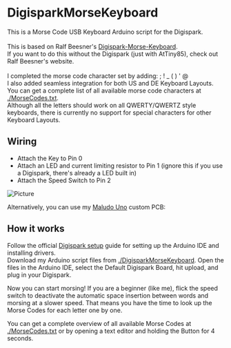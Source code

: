 # DigisparkMorseKeyboard

This is a Morse Code USB Keyboard Arduino script for the Digispark.\
\
This is based on Ralf Beesner's [Digispark-Morse-Keyboard](http://www.elektronik-labor.de/Arduino/Digispark-Morsekeyboard.html).\
If you want to do this without the Digispark (just with AtTiny85), check out Ralf Beesner's website.\
\
I completed the morse code character set by adding: ; ! _ ( ) ' @\
I also added seamless integration for both US and DE Keyboard Layouts.\
You can get a complete list of all available morse code characters at [./MorseCodes.txt](https://raw.githubusercontent.com/maludo99/DigisparkMorseKeyboard/master/MorseCodes.txt).\
Although all the letters should work on all QWERTY/QWERTZ style keyboards, there is currently no support for special characters for other Keyboard Layouts.


## Wiring

* Attach the Key to Pin 0
* Attach an LED and current limiting resistor to Pin 1 (ignore this if you use a Digispark, there's already a LED built in)
* Attach the Speed Switch to Pin 2

![Picture](https://github.com/maludo99/DigisparkMorseKeyboard/blob/master/Images/MaludoUnoFritzing.jpg?raw=true)

Alternatively, you can use my [Maludo Uno](https://github.com/maludo99/MaludoUno) custom PCB:

<!--- ![Picture2]() --->


## How it works

Follow the official [Digispark setup](https://digistump.com/wiki/digispark/tutorials/connecting) guide for setting up the Arduino IDE and installing drivers.\
Download my Arduino script files from [./DigisparkMorseKeyboard](https://github.com/maludo99/DigisparkMorseKeyboard/tree/master/DigisparkMorseKeyboard). Open the files in the Arduino IDE, select the Default Digispark Board, hit upload, and plug in your Digispark.

Now you can start morsing! If you are a beginner (like me), flick the speed switch to deactivate the automatic space insertion between words and morsing at a slower speed. That means you have the time to look up the Morse Codes for each letter one by one.

You can get a complete overview of all available Morse Codes at [./MorseCodes.txt](https://raw.githubusercontent.com/maludo99/DigisparkMorseKeyboard/master/MorseCodes.txt) or by opening a text editor and holding the Button for 4 seconds.
 

